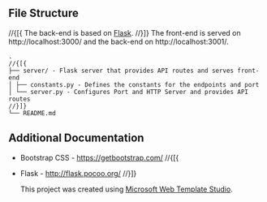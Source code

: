 ## File Structure

//{[{
The back-end is based on [Flask](https://github.com/pallets/flask).
//}]}
The front-end is served on http://localhost:3000/ and the back-end on http://localhost:3001/.

```
.
//{[{
├── server/ - Flask server that provides API routes and serves front-end
│ ├── constants.py - Defines the constants for the endpoints and port
│ └── server.py - Configures Port and HTTP Server and provides API routes
//}]}
└── README.md
```

## Additional Documentation

- Bootstrap CSS - https://getbootstrap.com/
//{[{
- Flask - http://flask.pocoo.org/
//}]}

  This project was created using [Microsoft Web Template Studio](https://github.com/Microsoft/WebTemplateStudio).
